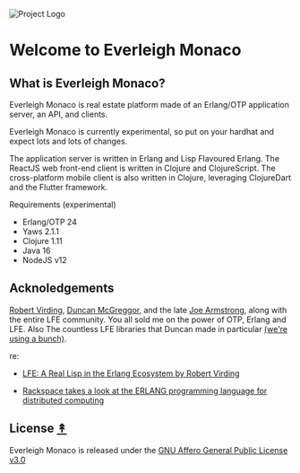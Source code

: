 ![Project Logo][logo]

# Welcome to Everleigh Monaco

## What is Everleigh Monaco?

Everleigh Monaco is real estate platform made of an Erlang/OTP application server, an API, and clients.

Everleigh Monaco is currently experimental, so put on your hardhat and expect lots and lots of changes.

The application server is written in Erlang and Lisp Flavoured Erlang. The ReactJS web front-end client is written in Clojure and ClojureScript. The cross-platform mobile client is also written in Clojure, leveraging ClojureDart and the Flutter framework.

Requirements (experimental)
* Erlang/OTP 24
* Yaws 2.1.1
* Clojure 1.11
* Java 16
* NodeJS v12

## Acknoledgements

[Robert Virding](https://github.com/rvirding), [Duncan McGreggor](https://github.com/oubiwann), and the late [Joe Armstrong](https://en.wikipedia.org/wiki/Joe_Armstrong_(programmer)), along with the entire LFE community. You all sold me on the power of OTP, Erlang and LFE. Also The countless LFE libraries that Duncan made in particular [(we're using a bunch)](https://github.com/lfex).

re:

* [LFE: A Real Lisp in the Erlang Ecosystem by Robert Virding](https://www.youtube.com/watch?v=x2ysisqgd2g)

* [Rackspace takes a look at the ERLANG programming language for distributed computing](https://www.youtube.com/watch?v=u41GEwIq2mE)

## License [&#x219F;](#table-of-contents)

Everleigh Monaco is released under the [GNU Affero General Public License v3.0](https://github.com/EverleighMonaco/EverleighMonaco/blob/main/LICENSE)

<!-- Named page links below: /-->

[logo]: https://everleighmonaco.com/favicon.png
